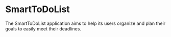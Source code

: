 # SmartToDoList

The SmartToDoList application aims to help its users organize and plan their goals to easily meet their deadlines. 
